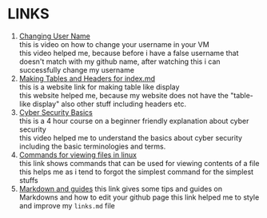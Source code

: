 # LINKS

1. [Changing User Name](https://www.youtube.com/watch?v=ee2yz41L_3w)<br>
   this is video on how to change your username in your VM<br>
   this video helped me, because before i have a false username that doesn't match with my github name, after watching this i can successfully change my username
2. [Making Tables and Headers for index.md](https://github.com/adam-p/markdown-here/wiki/Markdown-Cheatsheet)<br>
   this is a website link for making table like display<br>
   this website helped me, because my website does not have the "table-like display" also other stuff including headers etc.
3. [Cyber Security Basics](https://youtu.be/U_P23SqJaDc)<br>
   this is a 4 hour course on a beginner friendly explanation about cyber security<br>
   this video helped me to understand the basics about cyber security including the basic terminologies and terms.
4. [Commands for viewing files in linux](https://linuxhandbook.com/view-file-linux/)<br>
   this link shows commands that can be used for viewing contents of a file
   this helps me as i tend to forgot the simplest command for the simplest stuffs
5. [Markdown and guides](https://github.com/adam-p/markdown-here/wiki/Markdown-Cheatsheet)
   this link gives some tips and guides on Markdowns and how to edit your github page
   this link helped me to style and improve my `links.md` file
